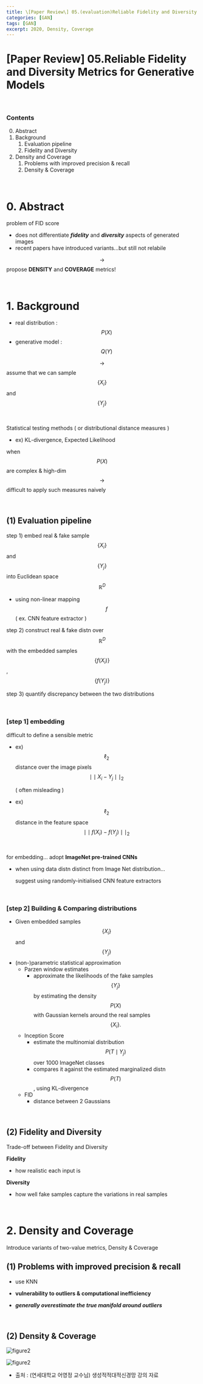 ```yaml
---
title: \[Paper Review\] 05.(evaluation)Reliable Fidelity and Diversity Metrics for Generative Models
categories: [GAN]
tags: [GAN]
excerpt: 2020, Density, Coverage
---
```


<script src="https://cdn.mathjax.org/mathjax/latest/MathJax.js?config=TeX-AMS-MML_HTMLorMML" type="text/javascript"></script>

# \[Paper Review\] 05.Reliable Fidelity and Diversity Metrics for Generative Models

<br>

### Contents

0. Abstract
1. Background
   1. Evaluation pipeline
   2. Fidelity and Diversity
2. Density and Coverage
   1. Problems with improved precision & recall
   2. Density & Coverage

<br>

# 0. Abstract

problem of FID score

- does not differentiate ***fidelity*** and ***diversity*** aspects of generated images
- recent papers have introduced variants...but still not relabile

$$\rightarrow$$ propose **DENSITY** and **COVERAGE** metrics!

<br>

# 1. Background

- real distribution : $$P(X)$$
- generative model : $$Q(Y)$$

$$\rightarrow$$ assume that we can sample $$\left\{X_{i}\right\}$$ and $$\left\{Y_{j}\right\}$$

<br>

Statistical testing methods ( or distributional distance measures )

- ex) KL-divergence, Expected Likelihood

when $$P(X)$$ are complex & high-dim $$\rightarrow$$ difficult to apply such measures naively

<br>

## (1) Evaluation pipeline

step 1) embed real & fake sample $$\left\{X_{i}\right\}$$ and $$\left\{Y_{j}\right\}$$ into Euclidean space $$\mathbb{R}^{D}$$

- using non-linear mapping $$f$$ ( ex. CNN feature extractor )

step 2) construct real & fake distn over  $$\mathbb{R}^{D}$$ with the embedded samples $$\left\{f\left(X_{i}\right)\right\}$$ , $$\left\{f\left(Y_{j}\right)\right\}$$

step 3) quantify discrepancy between the two distributions

<br>

### [step 1] embedding

difficult to define a sensible metric

- ex) $$\ell_{2}$$ distance over the image pixels $$ \mid \mid X_{i}-Y_{j} \mid \mid _{2}$$ 

  ( often misleading )

- ex) $$\ell_{2}$$ distance in the feature space $$ \mid \mid f\left(X_{i}\right)-f\left(Y_{j}\right) \mid \mid _{2}$$

<br>

for embedding... adopt **ImageNet pre-trained CNNs**

- when using data distn  distinct from Image Net distribution...

  suggest using randomly-initialised CNN feature extractors 

<br>

### [step 2] Building & Comparing distributions

- Given embedded samples $$\left\{X_{i}\right\}$$ and $$\left\{Y_{j}\right\}$$
- (non-)parametric statistical approximation
  - Parzen window estimates
    - approximate the likelihoods of the fake samples $$\left\{Y_{j}\right\}$$ by estimating the density $$P(X)$$ 
      with Gaussian kernels around the real samples $$\left\{X_{i}\right\} .$$
  - Inception Score
    - estimate the multinomial distribution $$P\left(T \mid Y_{j}\right)$$ over 1000 ImageNet classes
    - compares it against the estimated marginalized distn $$P(T)$$, using KL-divergence
  - FID
    - distance between 2 Gaussians

<br>

## (2) Fidelity and Diversity

Trade-off between Fidelity and Diversity

**Fidelity**

- how realistic each input is

**Diversity**

- how well fake samples capture the variations in real samples

<br>

# 2. Density and Coverage

Introduce variants of two-value metrics, Density & Coverage

## (1) Problems with improved precision & recall

- use KNN

- **vulnerability to outliers & computational inefficiency**
- ***generally overestimate the true manifold around outliers***

<br>

## (2) Density & Coverage

![figure2](/assets/img/gan/img6.png)

![figure2](/assets/img/gan/img7.png)

- 출처 : (연세대학교 어영정 교수님) 생성적적대적신경망 강의 자료